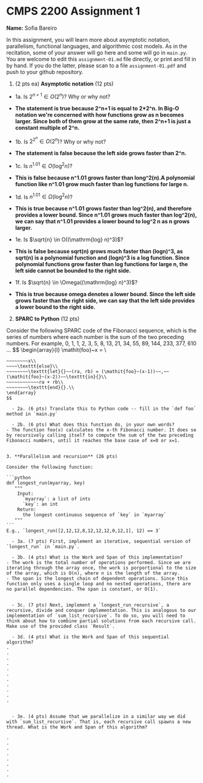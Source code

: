 

# CMPS 2200 Assignment 1

**Name:** Sofia Bareiro


In this assignment, you will learn more about asymptotic notation, parallelism, functional languages, and algorithmic cost models. As in the recitation, some of your answer will go here and some will go in `main.py`. You are welcome to edit this `assignment-01.md` file directly, or print and fill in by hand. If you do the latter, please scan to a file `assignment-01.pdf` and push to your github repository. 
  
  

1. (2 pts ea) **Asymptotic notation** (12 pts)

  - 1a. Is $2^{n+1} \in O(2^n)$? Why or why not?
  - **The statement is true because 2^n+1 is equal to 2*2^n. In Big-O notation we're concerned with how functions grow as n becomes larger. Since both of them grow at the same rate, then 2^n+1 is just a constant multiple of 2^n.**

    
  - 1b. Is $2^{2^n} \in O(2^n)$? Why or why not?
  - **The statement is false because the left side grows faster than 2^n.**
    
  
  - 1c. Is $n^{1.01} \in O(\mathrm{log}^2 n)$?
  - **This is false because n^1.01 grows faster than long^2(n).A polynomial function like n^1.01 grow much faster than log functions for large n.**
  

  - 1d. Is $n^{1.01} \in \Omega(\mathrm{log}^2 n)$?
  - **This is true because n^1.01 grows faster than log^2(n), and therefore provides a lower bound. Since n^1.01 grows much faster than log^2(n), we can say that n^1.01 provides a lower bound to log^2 n as n grows larger.**


  - 1e. Is $\sqrt{n} \in O((\mathrm{log} n)^3)$?
  - **This is false because sqrt(n) grows much faster than (logn)^3, as sqrt(n) is a polynomial function and (logn)^3 is a log function. Since polynomial functions grow faster than log functions for large n, the left side cannot be bounded to the right side.**


  - 1f. Is $\sqrt{n} \in \Omega((\mathrm{log} n)^3)$?
  - **This is true because omega denotes a lower bound. Since the left side grows faster than the right side, we can say that the left side provides a lower bound to the right side.**


2. **SPARC to Python** (12 pts)

Consider the following SPARC code of the Fibonacci sequence, which is the series of numbers where each number is the sum of the two preceding numbers. For example, 0, 1, 1, 2, 3, 5, 8, 13, 21, 34, 55, 89, 144, 233, 377, 610 ... 
$$
\begin{array}{l}
\mathit{foo}~x =   \\
~~~~\texttt{if}{}~~x \le 1~~\texttt{then}{}\\
~~~~~~~~x\\   
~~~~\texttt{else}\\
~~~~~~~~\texttt{let}{}~~(ra, rb) = (\mathit{foo}~(x-1))~~,~~(\mathit{foo}~(x-2))~~\texttt{in}{}\\  
~~~~~~~~~~~~ra + rb\\  
~~~~~~~~\texttt{end}{}.\\
\end{array}
$$ 

  - 2a. (6 pts) Translate this to Python code -- fill in the `def foo` method in `main.py`  

  - 2b. (6 pts) What does this function do, in your own words?
- The function foo(x) calculates the x-th Fibonacci number. It does so by recursively calling itself to compute the sum of the two preceding Fibonacci numbers, until it reaches the base case of x=0 or x=1.
  

3. **Parallelism and recursion** (26 pts)

Consider the following function:  

```python
def longest_run(myarray, key)
   """
    Input:
      `myarray`: a list of ints
      `key`: an int
    Return:
      the longest continuous sequence of `key` in `myarray`
   """
```
E.g., `longest_run([2,12,12,8,12,12,12,0,12,1], 12) == 3`  
 
  - 3a. (7 pts) First, implement an iterative, sequential version of `longest_run` in `main.py`.  

  - 3b. (4 pts) What is the Work and Span of this implementation?
- The work is the total number of operations performed. Since we are iterating through the array once, the work is porportional to the size of the array, which is O(n), where n is the length of the array.
- The span is the longest chain of dependent operations. Since this function only uses a single loop and no nested operations, there are no parallel dependencies. The span is constant, or O(1). 


  - 3c. (7 pts) Next, implement a `longest_run_recursive`, a recursive, divide and conquer implementation. This is analogous to our implementation of `sum_list_recursive`. To do so, you will need to think about how to combine partial solutions from each recursive call. Make use of the provided class `Result`.   

  - 3d. (4 pts) What is the Work and Span of this sequential algorithm?  
.  
.  
.  
.  
.  
.  
.  
.  
.  
.  
.  


  - 3e. (4 pts) Assume that we parallelize in a similar way we did with `sum_list_recursive`. That is, each recursive call spawns a new thread. What is the Work and Span of this algorithm?  

.  
.  
.  
.  
.  
.  
.  
.  

